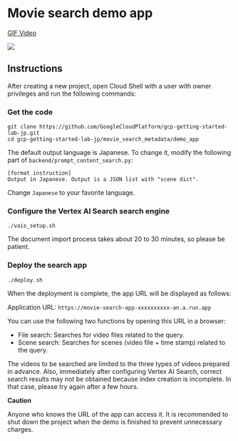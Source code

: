 # Movie search demo app

[GIF Video](https://github.com/GoogleCloudPlatform/gcp-getting-started-lab-jp/blob/master/movie_search_metadata/demo_app/docs/images/movie_search_demo.gif)

![](https://github.com/GoogleCloudPlatform/gcp-getting-started-lab-jp/blob/master/movie_search_metadata/demo_app/docs/images/movie_search_demo.gif)

## Instructions

After creating a new project, open Cloud Shell with a user with owner privileges and run the following commands:

### Get the code

```
git clone https://github.com/GoogleCloudPlatform/gcp-getting-started-lab-jp.git
cd gcp-getting-started-lab-jp/movie_search_metadata/demo_app
```

The default output language is Japanese. To change it, modify the following part of `backend/prompt_content_search.py`:

```
[format instruction]
Output in Japanese. Output is a JSON list with "scene dict".
```

Change `Japanese` to your favorite language.

### Configure the Vertex AI Search search engine

```
./vais_setup.sh
```

The document import process takes about 20 to 30 minutes, so please be patient.

### Deploy the search app

```
./deploy.sh
```

When the deployment is complete, the app URL will be displayed as follows:

Application URL: `https://movie-search-app-xxxxxxxxxx-an.a.run.app`

You can use the following two functions by opening this URL in a browser:

  - File search: Searches for video files related to the query.
  - Scene search: Searches for scenes (video file + time stamp) related to the query.

The videos to be searched are limited to the three types of videos prepared in advance. Also, immediately after configuring Vertex AI Search, correct search results may not be obtained because index creation is incomplete. In that case, please try again after a few hours.

**Caution**

Anyone who knows the URL of the app can access it. It is recommended to shut down the project when the demo is finished to prevent unnecessary charges.
